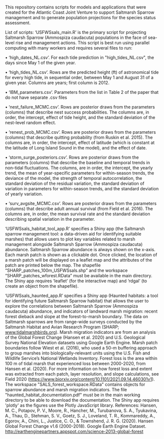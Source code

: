 This repository contains scripts for models and applications that were created for the Atlantic Coast Joint Venture to support Saltmarsh Sparrow management and to generate population projections for the species status assessment. 

List of scripts:
‘USFWSsals_main.R’ is the primary script for projecting Saltmarsh Sparrow (Ammospiza caudacuta) populations in the face of sea-level rise and management actions. This script is best run using parallel computing with many workers and requires several files to run:

•	‘high_dates_NL.csv’. For each tide prediction in "high_tides_NL.csv", the days since May 1 of the given year.

•	‘high_tides_NL.csv’. Rows are the predicted height (ft) of astronomical tide for every high tide, in sequential order, between May 1 and August 31 of a given year. Columns are years; first column is 2012.

•	‘IBM_parameters.csv’. Parameters from the list in Table 2 of the paper that do not have separate .csv files

•	‘nest_failure_MCMC.csv’. Rows are posterior draws from the parameters (columns) that describe nest success probabilities. The columns are, in order, the intercept, effect of tide height, and the standard deviation of the nest-level random effect.

•	‘renest_prob_MCMC.csv’. Rows are posterior draws from the parameters (columns) that describe quitting probability (from Ruskin et al. 2015). The columns are, in order, the intercept, effect of latitude (which is constant at the latitude of Long Island Sound in the model), and the effect of date.

•	‘storm_surge_posteriors.csv’. Rows are posterior draws from the parameters (columns) that describe the baseline and temporal trends in non-tidal fluctuations. The columns, are in order, the intercept, the yearly trend, the mean of year-specific parameters for within-season trends, the deviance of the model, the strength of temporal autocorrelation, the standard deviation of the residual variation, the standard deviation of variation in parameters for within-season trends, and the standard deviation of yearly variation.

•	‘surv_avgsite_MCMC.csv’. Rows are posterior draws from the parameters (columns) that describe adult annual survival (from Field et al. 2016). The columns are, in order, the mean survival rate and the standard deviation describing spatial variation in the parameter.

‘USFWSsals_habitat_tool_app.R’ specifies a Shiny app (the Saltmarsh sparrow management tool: a data-driven aid for identifying suitable marshes) that allows users to plot key variables related to marsh management alongside Saltmarsh Sparrow (Ammospiza caudacuta) abundance. Saltmarsh Sparrow abundance is always shown on the x-axis. Each marsh patch is shown as a clickable dot. Once clicked, the location of a marsh patch will be displayed on a leaflet map and the attributes of the patch are printed below the map. The shapefile “SHARP_patches_100m_USFWSsals.shp” and the workspace “SHARP_patches_wforest.RData” must be available in the main directory. The Shiny app requires ‘leaflet’ (for the interactive map) and ‘rdgal’ (to create an object from the shapefile). 

‘USFWSsals_haunted_app.R’ specifies a Shiny app (Haunted habitats: a tool for identifying future Saltmarsh Sparrow habitat) that allows the user to explore the correlations between Saltmarsh Sparrow (Ammospiza caudacuta) abundance, and indicators of landward marsh migration: recent forest dieback and slope at the forest-to-marsh boundary. The data on Saltmarsh sparrows are from range-wide surveys conducted by the Saltmarsh Habitat and Avian Research Program (SHARP; www.tidalmarshbirds.org). Marsh migration indicators are from an analysis of the Global Forest Change (Hansen et al. 2020) and U.S. Geological Survey National Elevation datasets using Google Earth Engine. Marsh patch boundaries follow Wiest et al. (2016), who used a 50-m buffering approach to group marshes into biologically-relevant units using the U.S. Fish and Wildlife Service’s National Wetlands Inventory. Forest loss is the area within 100 m of tidal marsh that experienced loss between 2000-2020, from Hansen et al. (2020). For more information on how forest loss and extent was extracted from each patch, layer resolution, and slope calculations, see Field 2020 (https://www.biorxiv.org/content/10.1101/2021.09.14.460301v1). The workspace "SALS_forest_workspace.RData" contains objects for sparrow abundance and marsh migration indicators. The file "haunted_habitat_documentation.pdf" must be in the main working directory to be able to download the documentation. The Shiny app requires 'plotly' as the figures use the Plotly JavaScript library. References: Hansen, M. C., Potapov, P. V., Moore, R., Hancher, M., Turubanova, S. A., Tyukavina, A., Thau, D., Stehman, S. V., Goetz, S. J., Loveland, T. R., Kommareddy, A., Egorov, A., Chini, L., Justice, C. O., & Townshend, J. R. G. (2020). Hansen Global Forest Change v1.6 (2000-2018). Google Earth Engine Dataset. http://earthenginepartners.appspot.com/science-2013-global-forest 
